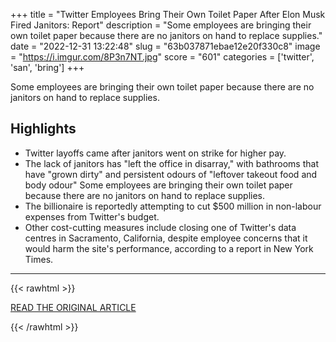 +++
title = "Twitter Employees Bring Their Own Toilet Paper After Elon Musk Fired Janitors: Report"
description = "Some employees are bringing their own toilet paper because there are no janitors on hand to replace supplies."
date = "2022-12-31 13:22:48"
slug = "63b037871ebae12e20f330c8"
image = "https://i.imgur.com/8P3n7NT.jpg"
score = "601"
categories = ['twitter', 'san', 'bring']
+++

Some employees are bringing their own toilet paper because there are no janitors on hand to replace supplies.

## Highlights

- Twitter layoffs came after janitors went on strike for higher pay.
- The lack of janitors has "left the office in disarray," with bathrooms that have "grown dirty" and persistent odours of "leftover takeout food and body odour" Some employees are bringing their own toilet paper because there are no janitors on hand to replace supplies.
- The billionaire is reportedly attempting to cut $500 million in non-labour expenses from Twitter's budget.
- Other cost-cutting measures include closing one of Twitter's data centres in Sacramento, California, despite employee concerns that it would harm the site's performance, according to a report in New York Times.

---

{{< rawhtml >}}
  <p class="article-category">
    <a target="_blank" href="https://www.ndtv.com/feature/twitter-employees-bring-their-own-toilet-paper-after-elon-musk-fired-janitors-report-3652648">READ THE ORIGINAL ARTICLE</a>
  </p>
{{< /rawhtml >}}
